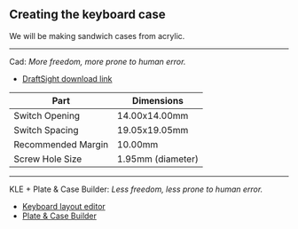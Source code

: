 ## Creating the keyboard case
We will be making sandwich cases from acrylic.
***
Cad: _More freedom, more prone to human error._
   * [DraftSight download link](https://www.3ds.com/products-services/draftsight-cad-software/free-download/)  
 
   Part | Dimensions
   --- | ---
   Switch Opening | 14.00x14.00mm
   Switch Spacing | 19.05x19.05mm
   Recommended Margin | 10.00mm
   Screw Hole Size | 1.95mm (diameter)

***
KLE + Plate & Case Builder: _Less freedom, less prone to human error._   
   * [Keyboard layout editor](http://www.keyboard-layout-editor.com/)   
   * [Plate & Case Builder](http://builder.swillkb.com/)